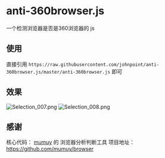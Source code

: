# anti-360browser.js

一个检测浏览器是否是360浏览器的 js 

## 使用
直接引用 `https://raw.githubusercontent.com/johnpoint/anti-360browser.js/master/anti-360browser.js` 即可

## 效果
![Selection_007.png](https://i.loli.net/2018/12/21/5c1cff0c565c6.png)
![Selection_008.png](https://i.loli.net/2018/12/21/5c1cffd2d26ab.png)
## 感谢

核心代码：
[mumuy](https://github.com/mumuy) 的 浏览器分析判断工具 
项目地址：https://github.com/mumuy/browser
